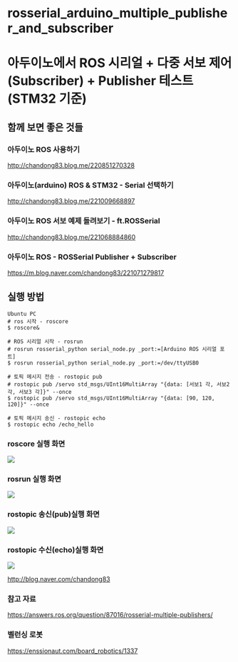 # rosserial_arduino_multiple_publisher_and_subscriber
# 아두이노에서 ROS 시리얼 + 다중 서보 제어(Subscriber) + Publisher 테스트 (STM32 기준)


## 함께 보면 좋은 것들

### 아두이노 ROS 사용하기
http://chandong83.blog.me/220851270328

### 아두이노(arduino) ROS & STM32 - Serial 선택하기
http://chandong83.blog.me/221009668897

### 아두이노 ROS 서보 예제 돌려보기 - ft.ROSSerial
http://chandong83.blog.me/221068884860

### 아두이노 ROS - ROSSerial Publisher + Subscriber
https://m.blog.naver.com/chandong83/221071279817

## 실행 방법
~~~
Ubuntu PC
# ros 시작 - roscore
$ roscore&

# ROS 시리얼 시작 - rosrun
# rosrun rosserial_python serial_node.py _port:=[Arduino ROS 시리얼 포트]
$ rosrun rosserial_python serial_node.py _port:=/dev/ttyUSB0

# 토픽 메시지 전송 - rostopic pub
# rostopic pub /servo std_msgs/UInt16MultiArray "{data: [서보1 각, 서보2 각, 서보3 각]}" --once
$ rostopic pub /servo std_msgs/UInt16MultiArray "{data: [90, 120, 120]}" --once

# 토픽 메시지 송신 - rostopic echo
$ rostopic echo /echo_hello
~~~

### roscore 실행 화면
![](./img/roscore.png)

### rosrun 실행 화면
![](./img/rosrun.png)

### rostopic 송신(pub)실행  화면
![](./img/rostopic_pub.png)

### rostopic 수신(echo)실행  화면
![](./img/rostopic_echo.png)



http://blog.naver.com/chandong83



### 참고 자료
https://answers.ros.org/question/87016/rosserial-multiple-publishers/

### 벨런싱 로봇

https://enssionaut.com/board_robotics/1337
